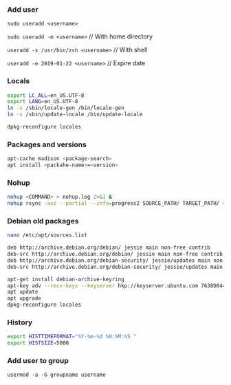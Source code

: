 ### Add user
`sudo useradd <username>`

`sudo useradd -m <username>` // With home directory

`useradd -s /usr/bin/zsh <username>`  // With shell

`useradd -e 2019-01-22 <username>`  // Expire date



### Locals
```bash
export LC_ALL=en_US.UTF-8
export LANG=en_US.UTF-8
ln -s /sbin/locale-gen /bin/locale-gen
ln -s /sbin/update-locale /bin/update-locale

dpkg-reconfigure locales
```

### Packages and versions
```bash
apt-cache madison <package-search>
apt install <packahe-name>=<version>
```


### Nohup
```bash
nohup <COMMAND> > nohup.log 2>&1 &
nohup rsync -avz --partial --info=progress2 SOURCE_PATH/ TARGET_PATH/ > nohup.log 2>&1 &
```

### Debian old packages
```bash
nano /etc/apt/sources.list

deb http://archive.debian.org/debian/ jessie main non-free contrib
deb-src http://archive.debian.org/debian/ jessie main non-free contrib
deb http://archive.debian.org/debian-security/ jessie/updates main non-free contrib
deb-src http://archive.debian.org/debian-security/ jessie/updates main non-free contrib

apt-get install debian-archive-keyring
apt-key adv --recv-keys --keyserver hkp://keyserver.ubuntu.com 7638D0442B90D010
apt update
apt upgrade
dpkg-reconfigure locales
```

### History
```bash
export HISTTIMEFORMAT="%Y-%m-%d %H:%M:%S "
export HISTSIZE=5000
```

### Add user to group
`usermod -a -G groupname username`
